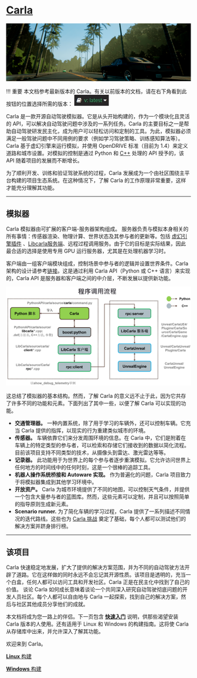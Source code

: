 # [Carla](https://carla.readthedocs.io/en/latest/start_introduction/) 

![Welcome to CARLA](img/welcome.png)

!!! 重要
    本文档参考最新版本的 Carla。有关以前版本的文档，请在右下角看到此按钮的位置选择所需的版本： ![docs_version_panel](img/docs_version_panel.jpg)


Carla 是一款开源自动驾驶模拟器。它是从头开始构建的，作为一个模块化且灵活的 API，可以解决自动驾驶问题中涉及的一系列任务。Carla 的主要目标之一是帮助自动驾驶研发民主化，成为用户可以轻松访问和定制的工具。为此，模拟器必须满足一般驾驶问题中不同用例的要求（例如学习驾驶策略、训练感知算法等）。Carla 基于虚幻引擎来运行模拟，并使用 OpenDRIVE 标准（目前为 1.4）来定义道路和城市设置。对模拟的控制是通过 Python 和 [C++]() 处理的 API 授予的，该 API 随着项目的发展而不断增长。 
  
为了顺利开发、训练和验证驾驶系统的过程，Carla 发展成为一个由社区围绕主平台构建的项目生态系统。在这种情况下，了解 Carla 的工作原理非常重要，这样才能充分理解其功能。

---
## 模拟器

Carla 模拟器由可扩展的客户端-服务器架构组成。
服务器负责与模拟本身相关的所有事情：传感器渲染、物理计算、世界状态及其参与者的更新等。包括 [虚幻引擎插件](carla_plugin.md) 、[Libcarla服务端](./ref_cpp.md)、远程过程调用服务。由于它的目标是实际结果，因此最合适的选择是使用专用 GPU 运行服务器，尤其是在处理机器学习时。

客户端由一组客户端模块组成，控制场景中参与者的逻辑并设置世界条件。Carla架构的设计请参考[链接](./carla_design.md)。这是通过利用 Carla API（Python 或 C++ 语言）来实现的，Carla API 是服务器和客户端之间的中介层，不断发展以提供新功能。


![CARLA Modules](img/build_modules.jpg)

这总结了模拟器的基本结构。然而，了解 Carla 的意义远不止于此，因为它共存了许多不同的功能和元素。下面列出了其中一些，以便了解 Carla 可以实现的功能。

* __交通管理器。__ 一种内置系统，除了用于学习的车辆外，还可以控制车辆。它充当 Carla 提供的指挥，以现实的行为重建类似城市的环境。
* __传感器。__ 车辆依靠它们来分发周围环境的信息。在 Carla 中，它们是附着在车辆上的特定类型的参与者，可以检索和存储它们接收到的数据以简化流程。目前该项目支持不同类型的技术，从摄像头到雷达、激光雷达等等。 
* __记录器。__ 此功能用于为世界上的每个参与者逐步重演模拟。它允许访问世界上任何地方的时间线中的任何时刻，这是一个很棒的追踪工具。
* __机器人操作系统桥接和 Autoware 实现。__ 作为普遍化的问题，Carla 项目致力于将模拟器集成到其他学习环境中。
* __开放资产。__ Carla 为城市环境提供了不同的地图，可以控制天气条件，并提供一个包含大量参与者的蓝图库。然而，这些元素可以定制，并且可以按照简单的指导原则生成新元素。
* __Scenario runner.__ 为了简化车辆的学习过程，Carla 提供了一系列描述不同情况的迭代路线。这些也为 [Carla 挑战](https://carlachallenge.org/) 奠定了基础，每个人都可以测试他们的解决方案并跻身排行榜。

---
## 该项目

Carla 快速稳定地发展，扩大了提供的解决方案范围，并为不同的自动驾驶方法开辟了道路。它在这样做的同时永远不会忘记其开源性质。该项目是透明的，充当一个白盒，任何人都可以访问工具和开发社区。Carla 正是在民主化中找到了自己的价值。
谈论 Carla 如何成长意味着谈论一个共同深入研究自动驾驶彻底问题的开发人员社区。每个人都可以自由地与 Carla 一起探索，找到自己的解决方案，然后与社区其他成员分享他们的成就。
  

本文档将成为您一路上的伴侣。下一页包含 __[快速入门](start_quickstart.md)__ 说明，供那些渴望安装 Carla 版本的人使用。还有适用于 Linux 和 Windows 的构建指南。这将使 Carla 从存储库中出来，并允许深入了解其功能。

欢迎来到 Carla。 

<div class="build-buttons">
<p>
<a href="../build_linux" target="_blank" class="btn btn-neutral" title="Go to the latest CARLA release">
<b>Linux</b> 构建</a>
</p>
<p>
<a href="../build_windows" target="_blank" class="btn btn-neutral" title="Go to the latest CARLA release">
<b>Windows</b> 构建</a>
</p>
</div>
